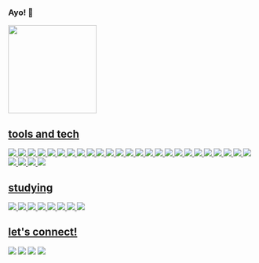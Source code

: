 ### Ayo! 👋

<!--
**barbaraarruda/barbaraarruda** is a ✨ _special_ ✨ repository because its `README.md` (this file) appears on your GitHub profile.

Here are some ideas to get you started:

- 🔭 I’m currently working on ...
- 🌱 I’m currently learning ...
- 👯 I’m looking to collaborate on ...
- 🤔 I’m looking for help with ...
- 💬 Ask me about ...
- 📫 How to reach me: ...
- 😄 Pronouns: ...
- ⚡ Fun fact: ...
-->

          



<div>
<a href="https://github.com/barbaraarruda">
<img height="180em" src="https://github-readme-stats.vercel.app/api/top-langs/?username=barbaraarruda&layout=compact&langs_count=7&theme=dracula"/>
</div>


         

## tools and tech

<img src = "https://img.shields.io/badge/Linux-FCC624?style=for-the-badge&logo=linux&logoColor=black"> <img src = "https://img.shields.io/badge/Kali-268BEE?style=for-the-badge&logo=kalilinux&logoColor=white"> <img src = "https://img.shields.io/badge/Debian-D70A53?style=for-the-badge&logo=debian&logoColor=white"> <img src = "https://img.shields.io/badge/Android-3DDC84?style=for-the-badge&logo=android&logoColor=white"> <img src = "https://img.shields.io/badge/Ubuntu-E95420?style=for-the-badge&logo=ubuntu&logoColor=white"> <img src = "https://img.shields.io/badge/-Zorin%20OS-%2310AAEB?style=for-the-badge&logo=zorin&logoColor=white"> <img src = "https://img.shields.io/badge/Windows-0078D6?style=for-the-badge&logo=windows&logoColor=white"> <img src = "https://img.shields.io/badge/Python-3776AB?style=for-the-badge&logo=python&logoColor=white"> <img src = "https://img.shields.io/badge/HTML5-E34F26?style=for-the-badge&logo=html5&logoColor=white"> <img src = "https://img.shields.io/badge/CSS3-1572B6?style=for-the-badge&logo=css3&logoColor=white"> <img src = "https://img.shields.io/badge/JavaScript-F7DF1E?style=for-the-badge&logo=javascript&logoColor=black"> <img src = "https://img.shields.io/badge/Java-ED8B00?style=for-the-badge&logo=java&logoColor=white"> <img src = "https://img.shields.io/badge/c-%2300599C.svg?style=for-the-badge&logo=c&logoColor=white">  <img src = "https://img.shields.io/badge/MongoDB-%234ea94b.svg?style=for-the-badge&logo=mongodb&logoColor=white"> <img src = "https://img.shields.io/badge/Canva-%2300C4CC.svg?style=for-the-badge&logo=Canva&logoColor=white"> <img src = "https://img.shields.io/badge/Apache%20Hadoop-66CCFF?style=for-the-badge&logo=apachehadoop&logoColor=black"> <img src = "https://img.shields.io/badge/Anaconda-%2344A833.svg?style=for-the-badge&logo=anaconda&logoColor=white"> <img src = "https://img.shields.io/badge/bootstrap-%23563D7C.svg?style=for-the-badge&logo=bootstrap&logoColor=white"> <img src = "https://img.shields.io/badge/pycharm-143?style=for-the-badge&logo=pycharm&logoColor=black&color=black&labelColor=green"> <img src = "https://img.shields.io/badge/NetBeansIDE-1B6AC6.svg?style=for-the-badge&logo=apache-netbeans-ide&logoColor=white"> <img src = "https://img.shields.io/badge/Spyder-838485?style=for-the-badge&logo=spyder%20ide&logoColor=maroon"> <img src = "https://img.shields.io/badge/Visual%20Studio%20Code-0078d7.svg?style=for-the-badge&logo=visual-studio-code&logoColor=white"> <img src = "https://img.shields.io/badge/git-%23F05033.svg?style=for-the-badge&logo=git&logoColor=white"> <img src = "https://img.shields.io/badge/github-%23121011.svg?style=for-the-badge&logo=github&logoColor=white"> <img src = "https://img.shields.io/badge/docker-%230db7ed.svg?style=for-the-badge&logo=docker&logoColor=white"> <img src = "https://img.shields.io/badge/scikit--learn-%23F7931E.svg?style=for-the-badge&logo=scikit-learn&logoColor=white"> <img src = "https://img.shields.io/badge/numpy-%23013243.svg?style=for-the-badge&logo=numpy&logoColor=white"> <img src = "https://img.shields.io/badge/Matplotlib-%23ffffff.svg?style=for-the-badge&logo=Matplotlib&logoColor=black"> <img src = "https://img.shields.io/badge/jupyter-%23FA0F00.svg?style=for-the-badge&logo=jupyter&logoColor=white">  

## studying
<img src = "https://img.shields.io/badge/bootstrap-%23563D7C.svg?style=for-the-badge&logo=bootstrap&logoColor=white"> <img src = "https://img.shields.io/badge/django-%23092E20.svg?style=for-the-badge&logo=django&logoColor=white"> <img src = "https://img.shields.io/badge/react-%2320232a.svg?style=for-the-badge&logo=react&logoColor=%2361DAFB"> <img src = "https://img.shields.io/badge/JavaScript-F7DF1E?style=for-the-badge&logo=javascript&logoColor=black"> <img src = "https://img.shields.io/badge/iOS-000000?style=for-the-badge&logo=ios&logoColor=white"> <img src = "https://img.shields.io/badge/Android-3DDC84?style=for-the-badge&logo=android&logoColor=white"> <img src = "https://img.shields.io/badge/Java-ED8B00?style=for-the-badge&logo=java&logoColor=white"> <img src = "https://img.shields.io/badge/mysql-%2300f.svg?style=for-the-badge&logo=mysql&logoColor=white"> 

## let's connect!
[<img src = "https://img.shields.io/badge/instagram-%23E4405F.svg?&style=for-the-badge&logo=instagram&logoColor=white">](https://www.instagram.com/jupiterpalette/)
[<img src = "https://img.shields.io/badge/last.fm-D51007?style=for-the-badge&logo=last.fm&logoColor=white">](https://www.lastfm/user/seekingbabi/)
[<img src = "https://img.shields.io/badge/TikTok-%23000000.svg?style=for-the-badge&logo=TikTok&logoColor=white">](https://www.tiktok.com/@babisaturn)
[<img src = "https://img.shields.io/badge/linktree-1de9b6?style=for-the-badge&logo=linktree&logoColor=white">](https://linktr.ee/saturncode)


 
  

  
